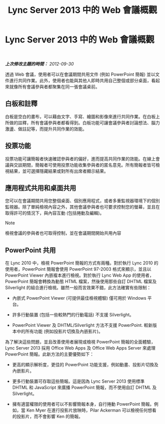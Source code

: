 ﻿---
title: Lync Server 2013 中的 Web 會議概觀
TOCTitle: Lync Server 2013 中的 Web 會議概觀
ms:assetid: 40616dc4-f705-4890-85bf-79f76a033a9b
ms:mtpsurl: https://technet.microsoft.com/zh-tw/library/Gg425913(v=OCS.15)
ms:contentKeyID: 49290709
ms.date: 08/10/2015
mtps_version: v=OCS.15
ms.translationtype: HT
---

# Lync Server 2013 中的 Web 會議概觀

 

_**上次修改主題的時間：** 2012-09-30_

透過 Web 會議，使用者可以在會議期間共用文件 (例如 PowerPoint 簡報) 並以文件進行共同作業。此外，使用者也能與其他人即時共用自己整個或部分桌面，看起來就像所有會議參與者都聚集在同一張會議桌前。

## 白板和註釋

白板是空白的畫布，可以藉由文字、手寫、繪圖和影像來進行共同作業。在白板上所做的註釋，所有會議參與者都看得到。白板功能可讓會議參與者討論想法、腦力激盪、做註記等，而提升共同作業的效能。

## 投票功能

投票功能可讓簡報者快速確認參與者的偏好，進而提高共同作業的效能。在線上會議與交談期間，簡報者可使用投票功能收集參與者的匿名意見。所有簡報者皆可檢視結果，並可選擇隱藏結果或對所有出席者顯示結果。

## 應用程式共用和桌面共用

您可以在會議期間共用您整個桌面、個別應用程式，或者多重監視器環境下的個別監視器。除了單純檢視內容之外，其他會議參與者也可要求控制您的螢幕，並且在取得許可的情況下，與內容互動 (包括捲動及編輯)。

> [!NOTE]  
> 檢視會議的參與者也可取得控制，並在會議期間開始共用內容



## PowerPoint 共用

在 Lync 2010 中，檢視 PowerPoint 簡報的方式有兩種。對於執行 Lync 2010 的使用者，PowerPoint 簡報會使用 PowerPoint 97-2003 格式來顯示，並且以 PowerPoint Viewer 內嵌複本進行檢視。對於執行 Lync Web App 的使用者，PowerPoint 簡報會轉換為動態 HTML 檔案，然後使用那些自訂 DHTML 檔案及 Silverlight 的組合進行檢視。雖然一般而言效果不錯，此方法確實有些限制：

  - 內嵌式 PowerPoint Viewer (可提供最佳檢視體驗) 僅可用於 Windows 平台。

  - 許多行動裝置 (包括一些較熱門的行動電話) 不支援 Silverlight。

  - PowerPoint Viewer 及 DHTML/Silverlight 方法不支援 PowerPoint. 較新版本中的所有功能 (例如投影片切換及內嵌影片)。

為了解決這些問題，並且改善使用者展現或檢視 PowerPoint 簡報的全面體驗，Lync Server 2013 採用 Office Web Apps 及 Office Web Apps Server 來處理 PowerPoint 簡報。此新方法的主要優勢如下：

  - 更高的顯示解析度，更佳的 PowerPoint 功能支援，例如動畫、投影片切換及內嵌影片。

  - 更多行動裝置可存取這些簡報。這是因為 Lync Server 2013 使用標準 DHTML 和 JavaScript 來廣播 PowerPoint 簡報，而不使用自訂 DHTML 及 Silverlight。

  - 擁有適當權限的使用者可以不影響簡報本身，自行捲動 PowerPoint 簡報。例如，當 Ken Myer 在進行投影片放映時，Pilar Ackerman 可以檢視任何想看的投影片，而不會影響 Ken 的簡報。

